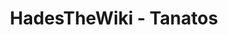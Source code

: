 ---
layout: layout-page.njk
title: HadesTheWiki - Tanatos
description: Página de Tanatos de HadesTheWiki
---